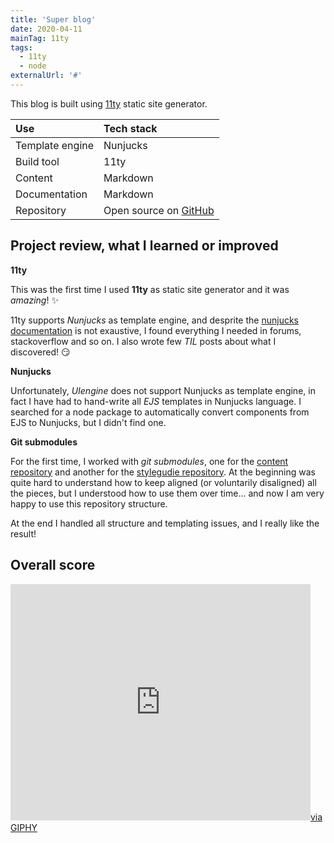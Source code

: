 ```yaml
---
title: 'Super blog'
date: 2020-04-11
mainTag: 11ty
tags:
  - 11ty
  - node
externalUrl: '#'
---
```


This blog is built using [11ty](https://github.com/11ty/eleventy) static site generator.

| Use             | Tech stack                 |
|:----------------|:---------------------------|
| Template engine | Nunjucks                   |
| Build tool      | 11ty                       |
| Content         | Markdown                   |
| Documentation   | Markdown                   |
| Repository      | Open source on [GitHub](#) |

## Project review, what I learned or improved

**11ty**

This was the first time I used **11ty** as static site generator and it was _amazing_! ✨

11ty supports _Nunjucks_ as template engine, and desprite the [nunjucks documentation](https://mozilla.github.io/nunjucks/templating.html) is not exaustive, I found everything I needed in forums, stackoverflow and so on. I also wrote few _TIL_ posts about what I discovered! 😏

**Nunjucks**

Unfortunately, _UIengine_ does not support Nunjucks as template engine, in fact I have had to hand-write all _EJS_ templates in Nunjucks language. I searched for a node package to automatically convert components from EJS to Nunjucks, but I didn't find one.

**Git submodules**

For the first time, I worked with _git submodules_, one for the [content repository](#) and another for the [stylegudie repository](#). At the beginning was quite hard to understand how to keep aligned (or voluntarily disaligned) all the pieces, but I understood how to use them over time... and now I am very happy to use this repository structure.

At the end I handled all structure and templating issues, and I really like the result!

## Overall score

<iframe src="https://giphy.com/embed/m8WzRSb4xDcMx2WbkV" width="480" height="378" frameBorder="0" class="giphy-embed" allowFullScreen></iframe><a class="u-giphy__caption" href="https://giphy.com/gifs/smallfootmovie-omg-crazy-m8WzRSb4xDcMx2WbkV">via GIPHY</a>
